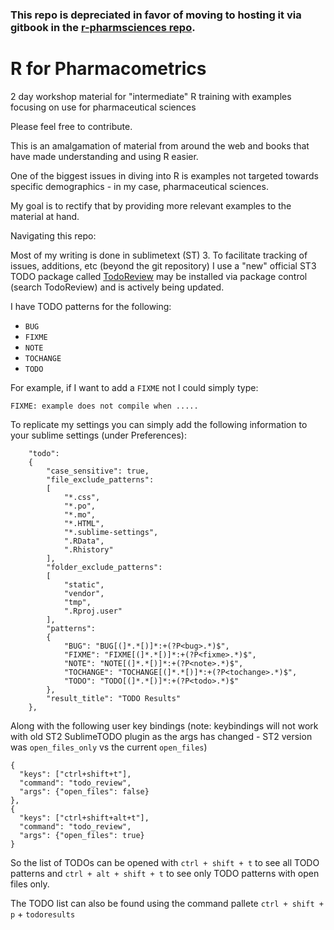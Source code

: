
### This repo is depreciated in favor of moving to hosting it via gitbook in the [r-pharmsciences repo](https://github.com/dpastoor/r-pharmsciences). 


R for Pharmacometrics
=============

2 day workshop material for "intermediate" R training with examples focusing on use for pharmaceutical sciences


Please feel free to contribute.

This is an amalgamation of material from around the web and books that have made understanding and using R easier. 

One of the biggest issues in diving into R is examples not targeted towards specific demographics - in my case, pharmaceutical sciences.

My goal is to rectify that by providing more relevant examples to the material at hand.

Navigating this repo:

Most of my writing is done in sublimetext (ST) 3. To facilitate tracking of issues, additions, etc (beyond the git repository) I use a "new" official ST3 TODO package called [TodoReview](https://github.com/jonathandelgado/SublimeTodoReview) may be installed via package control (search TodoReview) and is actively being updated.

I have TODO patterns for the following:

* `BUG`
* `FIXME`
* `NOTE`
* `TOCHANGE`
* `TODO`

For example, if I want to add a `FIXME` not I could simply type:

`FIXME: example does not compile when .....`

To replicate my settings you can simply add the following information to your sublime settings (under Preferences):


```
    "todo":
    {
        "case_sensitive": true,
        "file_exclude_patterns":
        [
            "*.css",
            "*.po",
            "*.mo",
            "*.HTML",
            "*.sublime-settings",
            ".RData",
            ".Rhistory"
        ],
        "folder_exclude_patterns":
        [
            "static",
            "vendor",
            "tmp",
            ".Rproj.user"
        ],
        "patterns":
        {
            "BUG": "BUG[(]*.*[)]*:+(?P<bug>.*)$",
            "FIXME": "FIXME[(]*.*[)]*:+(?P<fixme>.*)$",
            "NOTE": "NOTE[(]*.*[)]*:+(?P<note>.*)$",
            "TOCHANGE": "TOCHANGE[(]*.*[)]*:+(?P<tochange>.*)$",
            "TODO": "TODO[(]*.*[)]*:+(?P<todo>.*)$"
        },
        "result_title": "TODO Results"
    },

```

Along with the following user key bindings (note: keybindings will not work with old ST2 SublimeTODO plugin as the args has changed - ST2 version was `open_files_only` vs the current `open_files`)

```
{
  "keys": ["ctrl+shift+t"],
  "command": "todo_review",
  "args": {"open_files": false}
},
{
  "keys": ["ctrl+shift+alt+t"],
  "command": "todo_review",
  "args": {"open_files": true}
}

```

So the list of TODOs can be opened with `ctrl + shift + t` to see all TODO patterns and `ctrl + alt + shift + t` to see only TODO patterns with open files only.

The TODO list can also be found using the command pallete `ctrl + shift + p` + `todoresults`





